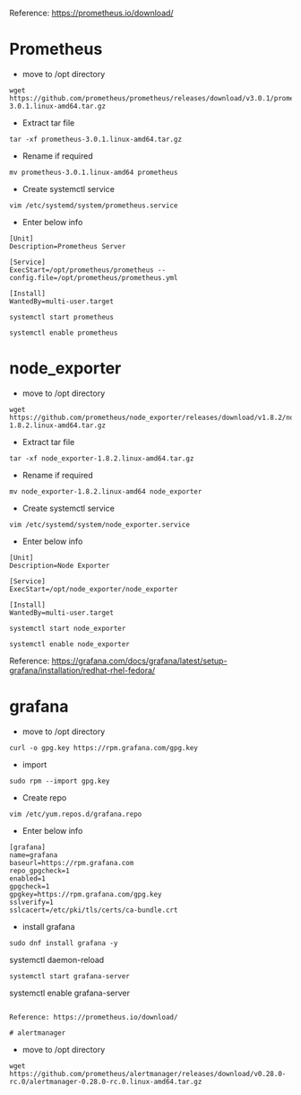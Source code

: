 
Reference: https://prometheus.io/download/
# Prometheus

* move to /opt directory
```
wget https://github.com/prometheus/prometheus/releases/download/v3.0.1/prometheus-3.0.1.linux-amd64.tar.gz
```

* Extract tar file
```
tar -xf prometheus-3.0.1.linux-amd64.tar.gz
```

* Rename if required

```
mv prometheus-3.0.1.linux-amd64 prometheus
```

* Create systemctl service
```
vim /etc/systemd/system/prometheus.service
```

* Enter below info
```
[Unit]
Description=Prometheus Server

[Service]
ExecStart=/opt/prometheus/prometheus --config.file=/opt/prometheus/prometheus.yml

[Install]
WantedBy=multi-user.target
```

```
systemctl start prometheus
```
```
systemctl enable prometheus
````

# node_exporter

* move to /opt directory
```
wget https://github.com/prometheus/node_exporter/releases/download/v1.8.2/node_exporter-1.8.2.linux-amd64.tar.gz
```

* Extract tar file
```
tar -xf node_exporter-1.8.2.linux-amd64.tar.gz
```

* Rename if required
```
mv node_exporter-1.8.2.linux-amd64 node_exporter
```

* Create systemctl service
```
vim /etc/systemd/system/node_exporter.service
```

* Enter below info
```
[Unit]
Description=Node Exporter

[Service]
ExecStart=/opt/node_exporter/node_exporter

[Install]
WantedBy=multi-user.target
```

```
systemctl start node_exporter
```
```
systemctl enable node_exporter
```

Reference: https://grafana.com/docs/grafana/latest/setup-grafana/installation/redhat-rhel-fedora/

# grafana

* move to /opt directory
```
curl -o gpg.key https://rpm.grafana.com/gpg.key
```

* import 
```
sudo rpm --import gpg.key
```

* Create repo
```
vim /etc/yum.repos.d/grafana.repo
```

* Enter below info
```
[grafana]
name=grafana
baseurl=https://rpm.grafana.com
repo_gpgcheck=1
enabled=1
gpgcheck=1
gpgkey=https://rpm.grafana.com/gpg.key
sslverify=1
sslcacert=/etc/pki/tls/certs/ca-bundle.crt
```
* install grafana
```
sudo dnf install grafana -y
```
 systemctl daemon-reload
```
systemctl start grafana-server
```
systemctl enable  grafana-server
```

Reference: https://prometheus.io/download/

# alertmanager
```
* move to /opt directory
```
wget https://github.com/prometheus/alertmanager/releases/download/v0.28.0-rc.0/alertmanager-0.28.0-rc.0.linux-amd64.tar.gz










